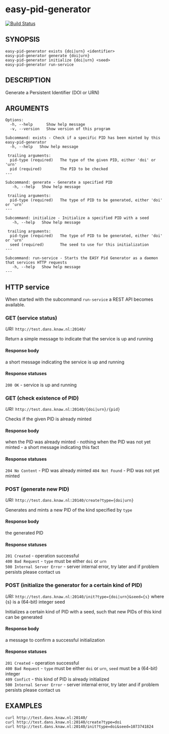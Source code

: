 easy-pid-generator
==================
[![Build Status](https://travis-ci.org/DANS-KNAW/easy-pid-generator.png?branch=master)](https://travis-ci.org/DANS-KNAW/easy-pid-generator)

SYNOPSIS
--------

    easy-pid-generator exists {doi|urn} <identifier>
    easy-pid-generator generate {doi|urn}
    easy-pid-generator initialize {doi|urn} <seed>
    easy-pid-generator run-service


DESCRIPTION
-----------

Generate a Persistent Identifier (DOI or URN)


ARGUMENTS
---------

    Options:
      -h, --help      Show help message
      -v, --version   Show version of this program
      
    Subcommand: exists - Check if a specific PID has been minted by this easy-pid-generator
      -h, --help   Show help message
    
     trailing arguments:
      pid-type (required)   The type of the given PID, either 'doi' or 'urn'
      pid (required)        The PID to be checked
    ---
    
    Subcommand: generate - Generate a specified PID
       -h, --help   Show help message
    
     trailing arguments:
      pid-type (required)   The type of PID to be generated, either 'doi' or 'urn'
    ---
    
    Subcommand: initialize - Initialize a specified PID with a seed
       -h, --help   Show help message
    
     trailing arguments:
      pid-type (required)   The type of PID to be generated, either 'doi' or 'urn'
      seed (required)       The seed to use for this initialization
    ---
    
    Subcommand: run-service - Starts the EASY Pid Generator as a daemon that services HTTP requests
       -h, --help   Show help message
    ---


HTTP service
------------

When started with the subcommand `run-service` a REST API becomes available.

### GET (service status)
_URI:_ `http://test.dans.knaw.nl:20140/`

Return a simple message to indicate that the service is up and running

#### Response body
a short message indicating the service is up and running

#### Response statuses
`200 OK` - service is up and running


### GET (check existence of PID)
_URI:_ `http://test.dans.knaw.nl:20140/{doi|urn}/{pid}`

Checks if the given PID is already minted

#### Response body
when the PID was already minted - nothing
when the PID was not yet minted - a short message indicating this fact

#### Response statuses
`204 No Content` - PID was already minted
`404 Not Found` - PID was not yet minted


### POST (generate new PID)
_URI:_ `http://test.dans.knaw.nl:20140/create?type={doi|urn}`

Generates and mints a new PID of the kind specified by `type`

#### Response body
the generated PID

#### Response statuses
`201 Created` - operation successful<br>
`400 Bad Request` - `type` must be either `doi` or `urn`<br>
`500 Internal Server Error` - server internal error, try later and if problem persists please contact us


### POST (initialize the generator for a certain kind of PID)
_URI:_ `http://test.dans.knaw.nl:20140/init?type={doi|urn}&seed={s}` where {s} is a (64-bit) integer seed

Initializes a certain kind of PID with a seed, such that new PIDs of this kind can be generated

#### Response body
a message to confirm a successful initialization

#### Response statuses
`201 Created` - operation successful<br>
`400 Bad Request` - `type` must be either `doi` or `urn`, `seed` must be a (64-bit) integer<br>
`409 Confict` - this kind of PID is already initialized<br>
`500 Internal Server Error` - server internal error, try later and if problem persists please contact us


EXAMPLES
--------

    curl http://test.dans.knaw.nl:20140/
    curl http://test.dans.knaw.nl:20140/create?type=doi
    curl http://test.dans.knaw.nl:20140/init?type=doi&seed=1073741824
